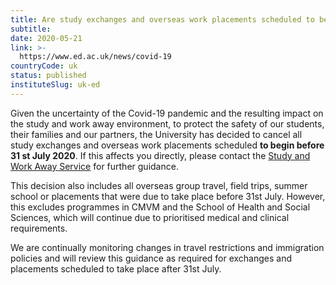 ```yaml
---
title: Are study exchanges and overseas work placements scheduled to begin before 31st July still going ahead?
subtitle: 
date: 2020-05-21
link: >-
  https://www.ed.ac.uk/news/covid-19
countryCode: uk
status: published
instituteSlug: uk-ed
---
```

Given the uncertainty of the Covid-19 pandemic and the resulting impact on the study and work away environment, to protect the safety of our students, their families and our partners, the University has decided to cancel all study exchanges and overseas work placements scheduled **to begin before 31 st July 2020**. If this affects you directly, please contact the [Study and Work Away Service](https://global.ed.ac.uk/study-work-away) for further guidance. 

This decision also includes all overseas group travel, field trips, summer school or placements that were due to take place before 31st July. However, this excludes programmes in CMVM and the School of Health and Social Sciences, which will continue due to prioritised medical and clinical requirements.

We are continually monitoring changes in travel restrictions and immigration policies and will review this guidance as required for exchanges and placements scheduled to take place after 31st July.
